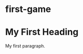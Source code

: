 # first-game
<!DOCTYPE html>
<html>
<body>

<h1>My First Heading</h1>

<p>My first paragraph.</p>

</body>
</html>
